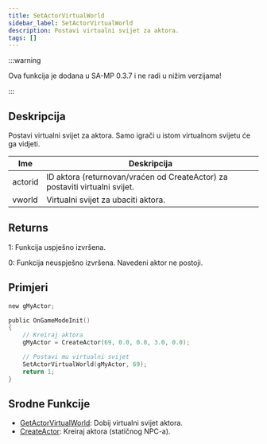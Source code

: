 ```yaml
---
title: SetActorVirtualWorld
sidebar_label: SetActorVirtualWorld
description: Postavi virtualni svijet za aktora.
tags: []
---
```


:::warning

Ova funkcija je dodana u SA-MP 0.3.7 i ne radi u nižim verzijama!

:::

## Deskripcija

Postavi virtualni svijet za aktora. Samo igrači u istom virtualnom svijetu će ga vidjeti.

| Ime     | Deskripcija                                                                 |
| ------- | --------------------------------------------------------------------------- |
| actorid | ID aktora (returnovan/vraćen od CreateActor) za postaviti virtualni svijet. |
| vworld  | Virtualni svijet za ubaciti aktora.                                         |

## Returns

1: Funkcija uspješno izvršena.

0: Funkcija neuspješno izvršena. Navedeni aktor ne postoji.

## Primjeri

```c
new gMyActor;

public OnGameModeInit()
{
    // Kreiraj aktora
    gMyActor = CreateActor(69, 0.0, 0.0, 3.0, 0.0);

    // Postavi mu virtualni svijet
    SetActorVirtualWorld(gMyActor, 69);
    return 1;
}
```

## Srodne Funkcije

- [GetActorVirtualWorld](GetActorVirtualWorld): Dobij virtualni svijet aktora.
- [CreateActor](CreateActor): Kreiraj aktora (statičnog NPC-a).
